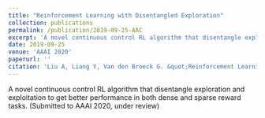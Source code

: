 ```yaml
---
title: "Reinforcement Learning with Disentangled Exploration"
collection: publications
permalink: /publication/2019-09-25-AAC
excerpt: 'A novel continuous control RL algorithm that disentangle exploration and exploitation to get better performance in both dense and sparse reward tasks.'
date: 2019-09-25
venue: 'AAAI 2020'
paperurl: ''
citation: 'Liu A, Liang Y, Van den Broeck G. &quot;Reinforcement Learning with Disentangled Exploration.&quot; 2019.'
---
```

A novel continuous control RL algorithm that disentangle exploration and exploitation to get better performance in both dense and sparse reward tasks. (Submitted to AAAI 2020, under review)